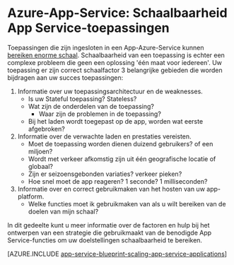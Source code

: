 <properties
    pageTitle="Azure-App-Service: Schaalbaarheid App Service-toepassingen"
    description="Informatie over alles van toepassing schaling in App Service."
    keywords="App-service, azure app service, schaal scalable, app-abonnement, app servicekosten"
    services="app-service"
    documentationCenter=""
    authors="btardif"
    manager="wpickett"
    editor=""/>

<tags
    ms.service="app-service"
    ms.workload="na"
    ms.tgt_pltfrm="na"
    ms.devlang="na"
    ms.topic="article"
    ms.date="10/07/2016"
    ms.author="byvinyal"/>

# <a name="azure-app-service-scaling-app-service-applications"></a>Azure-App-Service: Schaalbaarheid App Service-toepassingen

Toepassingen die zijn ingesloten in een App-Azure-Service kunnen [bereiken enorme schaal](https://azure.microsoft.com/blog/canadian-broadcasting-corporation-radio-canada-leverage-azure-for-smooth-election-coverage/).
Schaalbaarheid van een toepassing is echter een complexe probleem die geen een oplossing 'één maat voor iedereen'. Uw toepassing er zijn correct schaalfactor 3 belangrijke gebieden die worden bijdragen aan uw succes toepassingen:

1. Informatie over uw toepassingsarchitectuur en de weaknesses.
    * Is uw Stateful toepassing? Stateless?
    * Wat zijn de onderdelen van de toepassing?
        * Waar zijn de problemen in de toepassing?
    * Bij het laden wordt toegepast op de app, worden wat eerste afgebroken?
2. Informatie over de verwachte laden en prestaties vereisten.
    * Moet de toepassing worden dienen duizend gebruikers? of een miljoen?
    * Wordt met verkeer afkomstig zijn uit één geografische locatie of globaal?
    * Zijn er seizoensgebonden variaties? verkeer pieken?
    * Hoe snel moet de app reageren? 1 seconde? 1 milliseconden?
3. Informatie over en correct gebruikmaken van het hosten van uw app-platform.
    * Welke functies moet ik gebruikmaken van als u wilt bereiken van de doelen van mijn schaal?

In dit gedeelte kunt u meer informatie over de factoren en hulp bij het ontwerpen van een strategie die gebruikmaakt van de benodigde App Service-functies om uw doelstellingen schaalbaarheid te bereiken.

[AZURE.INCLUDE [app-service-blueprint-scaling-app-service-applications](../../includes/app-service-blueprint-scaling-app-service-applications.md)]
